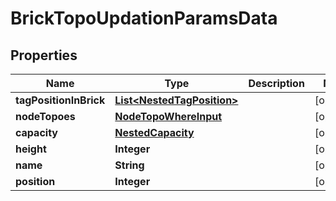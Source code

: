 

# BrickTopoUpdationParamsData


## Properties

Name | Type | Description | Notes
------------ | ------------- | ------------- | -------------
**tagPositionInBrick** | [**List&lt;NestedTagPosition&gt;**](NestedTagPosition.md) |  |  [optional]
**nodeTopoes** | [**NodeTopoWhereInput**](NodeTopoWhereInput.md) |  |  [optional]
**capacity** | [**NestedCapacity**](NestedCapacity.md) |  |  [optional]
**height** | **Integer** |  |  [optional]
**name** | **String** |  |  [optional]
**position** | **Integer** |  |  [optional]



